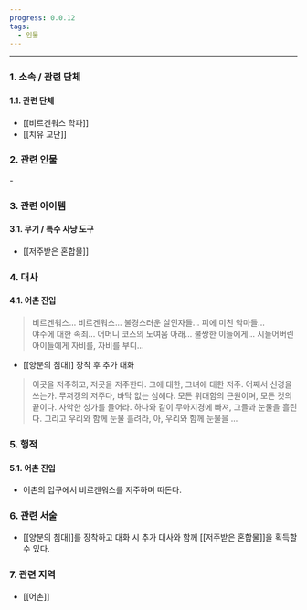 ```yaml
---
progress: 0.0.12
tags:
  - 인물
---
```

---
### 1. 소속 / 관련 단체
#### 1.1. 관련 단체
- [[비르겐워스 학파]]
- [[치유 교단]]
### 2. 관련 인물
\-
### 3. 관련 아이템
#### 3.1. 무기 / 특수 사냥 도구
- [[저주받은 혼합물]]
### 4. 대사
#### 4.1. 어촌 진입
>비르겐워스... 비르겐워스...
불경스러운 살인자들... 피에 미친 악마들...  
야수에 대한 속죄... 어머니 코스의 노여움 아래...
불쌍한 이들에게... 시들어버린 아이들에게 자비를, 자비를 부디...

- [[양분의 침대]] 장착 후 추가 대화
> 이곳을 저주하고, 저곳을 저주한다.
그에 대한, 그녀에 대한 저주. 어째서 신경을 쓰는가.
무저갱의 저주다, 바닥 없는 심해다. 
모든 위대함의 근원이며, 모든 것의 끝이다.
사악한 성가를 들어라.
하나와 같이 무아지경에 빠져, 그들과 눈물을 흘린다.
그리고 우리와 함께 눈물 흘려라,
아, 우리와 함께 눈물을 ...
### 5. 행적
#### 5.1. 어촌 진입
- 어촌의 입구에서 비르겐워스를 저주하며 떠돈다.
### 6. 관련 서술
- [[양분의 침대]]를 장착하고 대화 시 추가 대사와 함께 [[저주받은 혼합물]]을 획득할 수 있다.
### 7. 관련 지역
- [[어촌]]